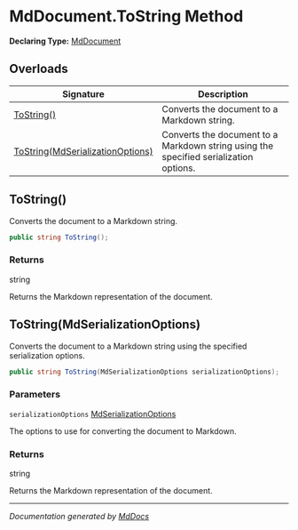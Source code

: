 ﻿# MdDocument.ToString Method

**Declaring Type:** [MdDocument](../index.md)

## Overloads

| Signature                                                           | Description                                                                           |
| ------------------------------------------------------------------- | ------------------------------------------------------------------------------------- |
| [ToString()](#tostring)                                             | Converts the document to a Markdown string.                                           |
| [ToString(MdSerializationOptions)](#tostringmdserializationoptions) | Converts the document to a Markdown string using the specified serialization options. |

## ToString()

Converts the document to a Markdown string.

```csharp
public string ToString();
```

### Returns

string

Returns the Markdown representation of the document.

## ToString(MdSerializationOptions)

Converts the document to a Markdown string using the specified serialization options.

```csharp
public string ToString(MdSerializationOptions serializationOptions);
```

### Parameters

`serializationOptions`  [MdSerializationOptions](../../MdSerializationOptions/index.md)

The options to use for converting the document to Markdown.

### Returns

string

Returns the Markdown representation of the document.

___

*Documentation generated by [MdDocs](https://github.com/ap0llo/mddocs)*
